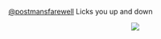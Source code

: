  [@postmansfarewell](https://github.com/postmansfarewell) Licks you up and down 
<p align="center">
<img src=https://i.pinimg.com/736x/1f/c6/83/1fc683cadc0286159eae6346d73fb052.jpg>

  


